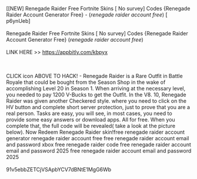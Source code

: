 [[NEW] Renegade Raider Free Fortnite Skins [ No survey] Codes {Renegade Raider Account Generator Free} - (*renegade raider account free*) [ p6ynUeb]
<br>
<br>Renegade Raider Free Fortnite Skins [ No survey] Codes {Renegade Raider Account Generator Free} (*renegade raider account free*)
<br>
<br>LINK HERE >> https://appbitly.com/kbpyx

<br>
<br>CLICK  icon ABOVE TO HACK! - Renegade Raider is a Rare Outfit in Battle Royale that could be bought from the Season Shop in the wake of accomplishing Level 20 in Season 1.  When arriving at the necessary level, you needed to pay 1200 V-Bucks to get the Outfit.  In the V8. 10, Renegade Raider was given another Checkered style. where you need to click on the HV button and complete short server protection, just to prove that you are a real person. Tasks are easy, you will see, in most cases, you need to provide some easy answers or download apps.  All for free. When you complete that, the full code will be revealed( take a look at the picture below).  Now Redeem Renegade Raider skin!free renegade raider account generator renegade raider account free free renegade raider account email and password xbox free renegade raider code free renegade raider account email and password 2025 free renegade raider account email and password 2025
<br>
<br>91v5ebbZETCjVSApbYCV7dBNtE1MgG6Wb
<br>
